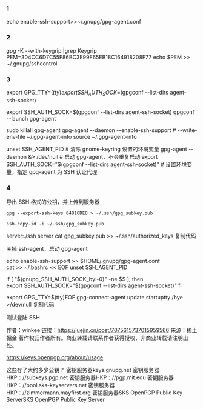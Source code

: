 
### 1
echo enable-ssh-support>>~/.gnupg/gpg-agent.conf
### 2
gpg -K --with-keygrip |grep Keygrip
PEM=304CC6D7C55F86BC3E99F65EB18C164918208F77
echo $PEM >> ~/.gnupg/sshcontrol


### 3
export GPG_TTY=$(tty)
export SSH_AUTH_SOCK=$(gpgconf --list-dirs agent-ssh-socket)



export SSH_AUTH_SOCK=$(gpgconf --list-dirs agent-ssh-socket)
gpgconf --launch gpg-agent


sudo killall gpg-agent 
gpg-agent --daemon --enable-ssh-support  # --write-env-file ~/.gpg-agent-info 
source ~/.gpg-agent-info


unset SSH_AGENT_PID # 清除 gnome-keyring 设置的环境变量
gpg-agent --daemon &> /dev/null # 启动 gpg-agent，不会重复启动
export SSH_AUTH_SOCK="$(gpgconf --list-dirs agent-ssh-socket)" # 设置环境变量，指定 gpg-agent 为 SSH 认证代理


### 4
导出 SSH 格式的公钥，并上传到服务器

```
gpg --export-ssh-keys 64810DE8 > ~/.ssh/gpg_subkey.pub

ssh-copy-id -i ~/.ssh/gpg_subkey.pub 
```
server:./ssh server
cat gpg_subkey.pub >> ~/.ssh/authorized_keys
复制代码



关掉 ssh-agent，启动 gpg-agent



echo enable-ssh-support >> $HOME/.gnupg/gpg-agent.conf
cat >> ~/.bashrc << EOF
unset SSH_AGENT_PID

if [ "${gnupg_SSH_AUTH_SOCK_by:-0}" -ne $$ ]; then  
	export SSH_AUTH_SOCK="$(gpgconf --list-dirs agent-ssh-socket)"
fi

export GPG_TTY=$(tty)EOF
gpg-connect-agent update startuptty /bye >/dev/null
复制代码



测试登陆 SSH

作者：winkee
链接：https://juejin.cn/post/7075615737015959566
来源：稀土掘金
著作权归作者所有。商业转载请联系作者获得授权，非商业转载请注明出处。


https://keys.openpgp.org/about/usage

这些存了大约多少公钥？
密钥服务器keys.gnupg.net
密钥服务器HKP：//subkeys.pgp.net
密钥服务器HKP：//pgp.mit.edu
密钥服务器HKP：//pool.sks-keyservers.net
密钥服务器HKP：//zimmermann.mayfirst.org
密钥服务器SKS OpenPGP Public Key ServerSKS OpenPGP Public Key Server